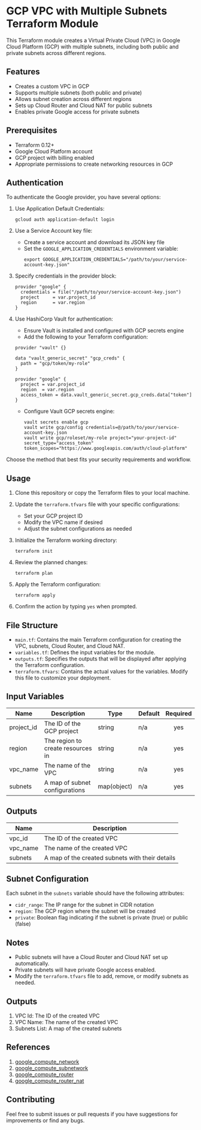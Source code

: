 # GCP VPC with Multiple Subnets Terraform Module

This Terraform module creates a Virtual Private Cloud (VPC) in Google Cloud Platform (GCP) with multiple subnets, including both public and private subnets across different regions.

## Features

- Creates a custom VPC in GCP
- Supports multiple subnets (both public and private)
- Allows subnet creation across different regions
- Sets up Cloud Router and Cloud NAT for public subnets
- Enables private Google access for private subnets

## Prerequisites

- Terraform 0.12+
- Google Cloud Platform account
- GCP project with billing enabled
- Appropriate permissions to create networking resources in GCP

## Authentication

To authenticate the Google provider, you have several options:

1. Use Application Default Credentials:
   ```
   gcloud auth application-default login
   ```

2. Use a Service Account key file:
   - Create a service account and download its JSON key file
   - Set the `GOOGLE_APPLICATION_CREDENTIALS` environment variable:
     ```
     export GOOGLE_APPLICATION_CREDENTIALS="/path/to/your/service-account-key.json"
     ```

3. Specify credentials in the provider block:
   ```hcl
   provider "google" {
     credentials = file("/path/to/your/service-account-key.json")
     project     = var.project_id
     region      = var.region
   }
   ```

4. Use HashiCorp Vault for authentication:
   - Ensure Vault is installed and configured with GCP secrets engine
   - Add the following to your Terraform configuration:

   ```hcl
   provider "vault" {}

   data "vault_generic_secret" "gcp_creds" {
     path = "gcp/token/my-role"
   }

   provider "google" {
     project = var.project_id
     region  = var.region
     access_token = data.vault_generic_secret.gcp_creds.data["token"]
   }
   ```

   - Configure Vault GCP secrets engine:
     ```
     vault secrets enable gcp
     vault write gcp/config credentials=@/path/to/your/service-account-key.json
     vault write gcp/roleset/my-role project="your-project-id" secret_type="access_token" token_scopes="https://www.googleapis.com/auth/cloud-platform"
     ```

Choose the method that best fits your security requirements and workflow.

## Usage

1. Clone this repository or copy the Terraform files to your local machine.

2. Update the `terraform.tfvars` file with your specific configurations:
   - Set your GCP project ID
   - Modify the VPC name if desired
   - Adjust the subnet configurations as needed

3. Initialize the Terraform working directory:
   ```
   terraform init
   ```

4. Review the planned changes:
   ```
   terraform plan
   ```

5. Apply the Terraform configuration:
   ```
   terraform apply
   ```

6. Confirm the action by typing `yes` when prompted.

## File Structure

- `main.tf`: Contains the main Terraform configuration for creating the VPC, subnets, Cloud Router, and Cloud NAT.
- `variables.tf`: Defines the input variables for the module.
- `outputs.tf`: Specifies the outputs that will be displayed after applying the Terraform configuration.
- `terraform.tfvars`: Contains the actual values for the variables. Modify this file to customize your deployment.

## Input Variables

| Name | Description | Type | Default | Required |
|------|-------------|------|---------|:--------:|
| project_id | The ID of the GCP project | string | n/a | yes |
| region | The region to create resources in | string | n/a | yes |
| vpc_name | The name of the VPC | string | n/a | yes |
| subnets | A map of subnet configurations | map(object) | n/a | yes |

## Outputs

| Name | Description |
|------|-------------|
| vpc_id | The ID of the created VPC |
| vpc_name | The name of the created VPC |
| subnets | A map of the created subnets with their details |

## Subnet Configuration

Each subnet in the `subnets` variable should have the following attributes:

- `cidr_range`: The IP range for the subnet in CIDR notation
- `region`: The GCP region where the subnet will be created
- `private`: Boolean flag indicating if the subnet is private (true) or public (false)

## Notes

- Public subnets will have a Cloud Router and Cloud NAT set up automatically.
- Private subnets will have private Google access enabled.
- Modify the `terraform.tfvars` file to add, remove, or modify subnets as needed.

## Outputs

1. VPC Id: The ID of the created VPC 
2. VPC Name: The name of the created VPC
3. Subnets List: A map of the created subnets 

## References
1. [google_compute_network](https://registry.terraform.io/providers/hashicorp/google/latest/docs/resources/compute_network)
2. [google_compute_subnetwork](https://registry.terraform.io/providers/hashicorp/google/latest/docs/resources/compute_subnetwork)
3. [google_compute_router](https://registry.terraform.io/providers/hashicorp/google/latest/docs/data-sources/compute_router)
4. [google_compute_router_nat](https://registry.terraform.io/providers/hashicorp/google/latest/docs/resources/compute_router_nat)

## Contributing

Feel free to submit issues or pull requests if you have suggestions for improvements or find any bugs.

